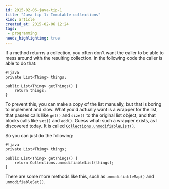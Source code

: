 ```yaml
---
id: 2015-02-06-java-tip-1
title: "Java tip 1: Immutable collections"
kind: article
created_at: 2015-02-06 12:24
tags:
 - programming
needs_highlighting: true
---
```


If a method returns a collection, you often don't want the caller to be able to mess around with the resulting collection. <!-- more --> In the following code the caller is able to do that:

    #!java
    private List<Thing> things;
    
    public List<Thing> getThings() {
        return things;
    }

To prevent this, you can make a copy of the list manually, but that is boring to implement and slow. What you'd actually want is a wrapper for the list, that passes calls like `get()` and `size()` to the original list object, and that blocks calls like `set()` and `add()`. Guess what: such a wrapper exists, as I discovered today. It is called [`Collections.unmodifiableList()`](http://docs.oracle.com/javase/7/docs/api/java/util/Collections.html#unmodifiableList%28java.util.List%29).

So you can just do the following:

    #!java
    private List<Thing> things;
    
    public List<Thing> getThings() {
        return Collections.unmodifiableList(things);
    }

There are some more methods like this, such as `unmodifiableMap()` and `unmodifiableSet()`.
